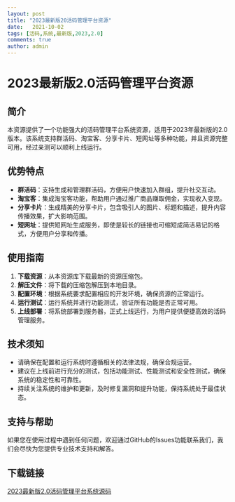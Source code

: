 ```yaml
---
layout: post
title: "2023最新版20活码管理平台资源"
date:   2021-10-02
tags: [活码,系统,最新版,2023,2.0]
comments: true
author: admin
---
```

# 2023最新版2.0活码管理平台资源

## 简介
本资源提供了一个功能强大的活码管理平台系统资源，适用于2023年最新版的2.0版本。该系统支持群活码、淘宝客、分享卡片、短网址等多种功能，并且资源完整可用，经过亲测可以顺利上线运行。

## 优势特点
- **群活码**：支持生成和管理群活码，方便用户快速加入群组，提升社交互动。
- **淘宝客**：集成淘宝客功能，帮助用户通过推广商品赚取佣金，实现收入变现。
- **分享卡片**：生成精美的分享卡片，包含吸引人的图片、标题和描述，提升内容传播效果，扩大影响范围。
- **短网址**：提供短网址生成服务，即使是较长的链接也可缩短成简洁易记的格式，方便用户分享和传播。

## 使用指南
1. **下载资源**：从本资源库下载最新的资源压缩包。
2. **解压文件**：将下载的压缩包解压到本地目录。
3. **配置环境**：根据系统要求配置相应的开发环境，确保资源的正常运行。
4. **运行测试**：运行系统并进行功能测试，验证所有功能是否正常可用。
5. **上线部署**：将系统部署到服务器，正式上线运行，为用户提供便捷高效的活码管理服务。

## 技术须知
- 请确保在配置和运行系统时遵循相关的法律法规，确保合规运营。
- 建议在上线前进行充分的测试，包括功能测试、性能测试和安全性测试，确保系统的稳定性和可靠性。
- 持续关注系统的维护和更新，及时修复漏洞和提升功能，保持系统处于最佳状态。

## 支持与帮助
如果您在使用过程中遇到任何问题，欢迎通过GitHub的Issues功能联系我们，我们会尽快为您提供专业技术支持和解答。

## 下载链接

[2023最新版2.0活码管理平台系统源码](https://pan.quark.cn/s/35d6f342fd4e)
